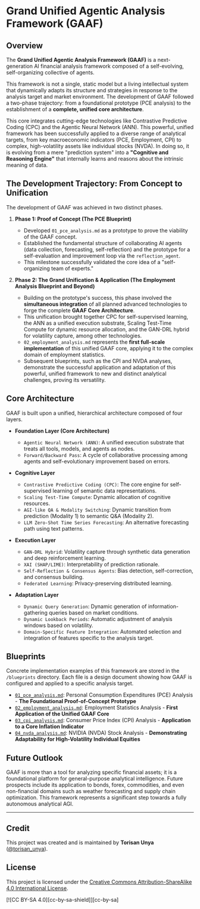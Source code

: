 # Grand Unified Agentic Analysis Framework (GAAF)

## Overview

The **Grand Unified Agentic Analysis Framework (GAAF)** is a next-generation AI financial analysis framework composed of a self-evolving, self-organizing collective of agents.

This framework is not a single, static model but a living intellectual system that dynamically adapts its structure and strategies in response to the analysis target and market environment. The development of GAAF followed a two-phase trajectory: from a foundational prototype (PCE analysis) to the establishment of a **complete, unified core architecture**.

This core integrates cutting-edge technologies like Contrastive Predictive Coding (CPC) and the Agentic Neural Network (ANN). This powerful, unified framework has been successfully applied to a diverse range of analytical targets, from key macroeconomic indicators (PCE, Employment, CPI) to complex, high-volatility assets like individual stocks (NVDA). In doing so, it is evolving from a mere "prediction system" into a **"Cognitive and Reasoning Engine"** that internally learns and reasons about the intrinsic meaning of data.

## The Development Trajectory: From Concept to Unification

The development of GAAF was achieved in two distinct phases.

1.  **Phase 1: Proof of Concept (The PCE Blueprint)**
    *   Developed `01_pce_analysis.md` as a prototype to prove the viability of the GAAF concept.
    *   Established the fundamental structure of collaborating AI agents (data collection, forecasting, self-reflection) and the prototype for a self-evaluation and improvement loop via the `reflection_agent`.
    *   This milestone successfully validated the core idea of a "self-organizing team of experts."

2.  **Phase 2: The Grand Unification & Application (The Employment Analysis Blueprint and Beyond)**
    *   Building on the prototype's success, this phase involved the **simultaneous integration** of all planned advanced technologies to forge the complete **GAAF Core Architecture**.
    *   This unification brought together CPC for self-supervised learning, the ANN as a unified execution substrate, Scaling Test-Time Compute for dynamic resource allocation, and the GAN-DRL hybrid for volatility capture, among other technologies.
    *   `02_employment_analysis.md` represents the **first full-scale implementation** of this unified GAAF core, applying it to the complex domain of employment statistics.
    *   Subsequent blueprints, such as the CPI and NVDA analyses, demonstrate the successful application and adaptation of this powerful, unified framework to new and distinct analytical challenges, proving its versatility.

## Core Architecture

GAAF is built upon a unified, hierarchical architecture composed of four layers.

*   **Foundation Layer (Core Architecture)**
    *   `Agentic Neural Network (ANN)`: A unified execution substrate that treats all tools, models, and agents as nodes.
    *   `Forward/Backward Pass`: A cycle of collaborative processing among agents and self-evolutionary improvement based on errors.

*   **Cognitive Layer**
    *   `Contrastive Predictive Coding (CPC)`: The core engine for self-supervised learning of semantic data representations.
    *   `Scaling Test-Time Compute`: Dynamic allocation of cognitive resources.
    *   `AGI-like QA & Modality Switching`: Dynamic transition from prediction (Modality 1) to semantic Q&A (Modality 2).
    *   `LLM Zero-Shot Time Series Forecasting`: An alternative forecasting path using text patterns.

*   **Execution Layer**
    *   `GAN-DRL Hybrid`: Volatility capture through synthetic data generation and deep reinforcement learning.
    *   `XAI (SHAP/LIME)`: Interpretability of prediction rationale.
    *   `Self-Reflection & Consensus Agents`: Bias detection, self-correction, and consensus building.
    *   `Federated Learning`: Privacy-preserving distributed learning.

*   **Adaptation Layer**
    *   `Dynamic Query Generation`: Dynamic generation of information-gathering queries based on market conditions.
    *   `Dynamic Lookback Periods`: Automatic adjustment of analysis windows based on volatility.
    *   `Domain-Specific Feature Integration`: Automated selection and integration of features specific to the analysis target.

## Blueprints

Concrete implementation examples of this framework are stored in the `/blueprints` directory. Each file is a design document showing how GAAF is configured and applied to a specific analysis target.

*   [`01_pce_analysis.md`](./blueprints/01_pce_analysis.md): Personal Consumption Expenditures (PCE) Analysis - **The Foundational Proof-of-Concept Prototype**
*   [`02_employment_analysis.md`](./blueprints/02_employment_analysis.md): Employment Statistics Analysis - **First Application of the Unified GAAF Core**
*   [`03_cpi_analysis.md`](./blueprints/03_cpi_analysis.md): Consumer Price Index (CPI) Analysis - **Application to a Core Inflation Indicator**
*   [`04_nvda_analysis.md`](./blueprints/04_nvda_analysis.md): NVIDIA (NVDA) Stock Analysis - **Demonstrating Adaptability for High-Volatility Individual Equities**

## Future Outlook

GAAF is more than a tool for analyzing specific financial assets; it is a foundational platform for general-purpose analytical intelligence. Future prospects include its application to bonds, forex, commodities, and even non-financial domains such as weather forecasting and supply chain optimization. This framework represents a significant step towards a fully autonomous analytical AGI.

---

## Credit

This project was created and is maintained by **Torisan Unya** ([@torisan_unya](https://twitter.com/torisan_unya)).

## License

This project is licensed under the [Creative Commons Attribution-ShareAlike 4.0 International License](http://creativecommons.org/licenses/by-sa/4.0/).

[![CC BY-SA 4.0][cc-by-sa-shield]][cc-by-sa]
